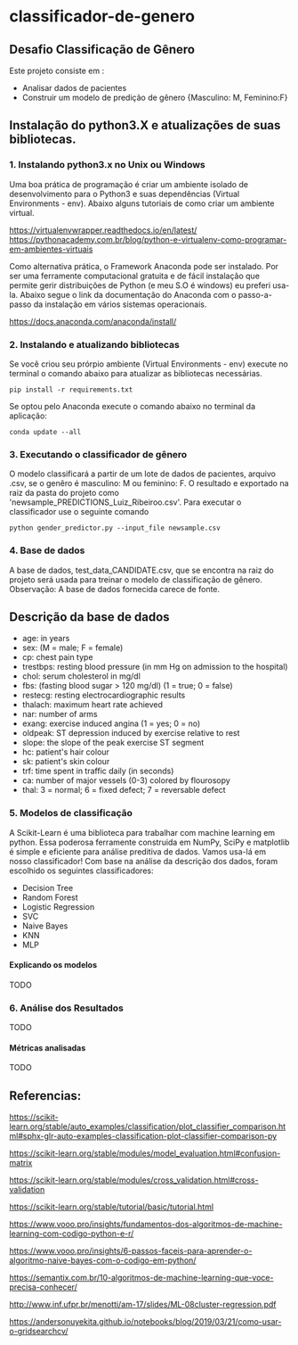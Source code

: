 # classificador-de-genero

## Desafio Classificação de Gênero
Este projeto consiste em :
- Analisar dados de pacientes
- Construir um modelo de predição de gênero {Masculino: M, Feminino:F}

## Instalação do python3.X e atualizações de suas bibliotecas.

### 1. Instalando python3.x no Unix ou Windows
Uma boa prática de programação é criar um ambiente isolado de desenvolvimento para o Python3 e suas dependências (Virtual Environments - env). Abaixo alguns tutoriais de como criar um ambiente virtual.

https://virtualenvwrapper.readthedocs.io/en/latest/
https://pythonacademy.com.br/blog/python-e-virtualenv-como-programar-em-ambientes-virtuais

Como alternativa prática, o Framework Anaconda pode ser instalado. Por ser uma ferramente computacional gratuita e de fácil instalação que permite gerir distribuições de Python (e meu S.O é windows) eu preferi usa-la.
Abaixo segue o link da documentação do Anaconda com o passo-a-passo da instalação em vários sistemas operacionais.

https://docs.anaconda.com/anaconda/install/

### 2. Instalando e atualizando bibliotecas

Se você criou seu prórpio ambiente (Virtual Environments - env) execute no terminal o comando  abaixo para atualizar as bibliotecas necessárias.

```
pip install -r requirements.txt

```
Se optou pelo Anaconda execute o comando abaixo no terminal da aplicação:

```
conda update --all
```
### 3. Executando o classificador de gênero
O modelo classificará a partir de um lote de dados de pacientes, arquivo .csv, se o genêro é masculino: M ou feminino: F. O resultado e exportado na raiz da pasta do projeto como 'newsample_PREDICTIONS_Luiz_Ribeiroo.csv'.
Para executar o classificador use o seguinte comando 

```
python gender_predictor.py --input_file newsample.csv
```
### 4. Base de dados
A base de dados, test_data_CANDIDATE.csv, que se encontra na raiz do projeto será usada para treinar o modelo de classificação de gênero. 
Observação: A base de dados fornecida carece de fonte.

## Descrição da base de dados 

- age: in years
- sex: (M = male; F = female)
- cp: chest pain type
- trestbps: resting blood pressure (in mm Hg on admission to the hospital)
- chol: serum cholesterol in mg/dl
- fbs: (fasting blood sugar > 120 mg/dl) (1 = true; 0 = false)
- restecg: resting electrocardiographic results
- thalach: maximum heart rate achieved
- nar: number of arms
- exang: exercise induced angina (1 = yes; 0 = no)
- oldpeak: ST depression induced by exercise relative to rest
- slope: the slope of the peak exercise ST segment
- hc: patient's hair colour
- sk: patient's skin colour
- trf: time spent in traffic daily (in seconds)
- ca: number of major vessels (0-3) colored by flourosopy
- thal: 3 = normal; 6 = fixed defect; 7 = reversable defect

### 5. Modelos de classificação
A Scikit-Learn é uma biblioteca  para trabalhar com machine learning em python. Essa poderosa ferramente construida em NumPy, SciPy e matplotlib é simple e eficiente para análise preditiva de dados.
Vamos usa-lá em nosso classificador!
Com base na análise da descrição dos dados, foram escolhido os seguintes classificadores:
- Decision Tree 
- Random Forest
- Logistic Regression 
- SVC
- Naive Bayes
- KNN
- MLP

#### Explicando os modelos
TODO
### 6. Análise dos Resultados
TODO
#### Métricas analisadas
TODO

## Referencias:

https://scikit-learn.org/stable/auto_examples/classification/plot_classifier_comparison.html#sphx-glr-auto-examples-classification-plot-classifier-comparison-py

https://scikit-learn.org/stable/modules/model_evaluation.html#confusion-matrix

https://scikit-learn.org/stable/modules/cross_validation.html#cross-validation

https://scikit-learn.org/stable/tutorial/basic/tutorial.html

https://www.vooo.pro/insights/fundamentos-dos-algoritmos-de-machine-learning-com-codigo-python-e-r/

https://www.vooo.pro/insights/6-passos-faceis-para-aprender-o-algoritmo-naive-bayes-com-o-codigo-em-python/

https://semantix.com.br/10-algoritmos-de-machine-learning-que-voce-precisa-conhecer/

http://www.inf.ufpr.br/menotti/am-17/slides/ML-08cluster-regression.pdf

https://andersonuyekita.github.io/notebooks/blog/2019/03/21/como-usar-o-gridsearchcv/
